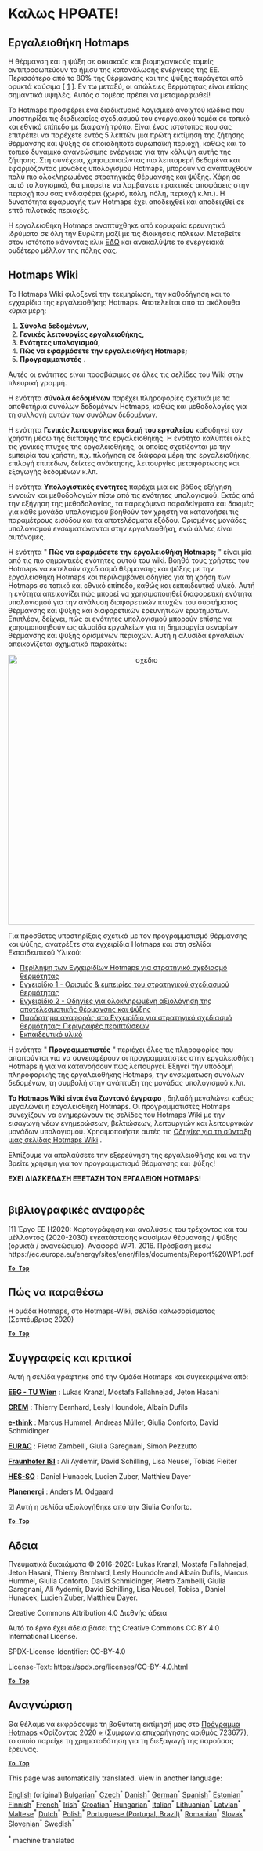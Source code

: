 <h1><a class="anchor" id="welcome!" href="#welcome!"><i class="fa fa-link"></i></a>Καλως ΗΡΘΑΤΕ!</h1><h2><a class="anchor" id="hotmaps-toolbox" href="#hotmaps-toolbox"><i class="fa fa-link"></i></a> Εργαλειοθήκη Hotmaps</h2><p> Η θέρμανση και η ψύξη σε οικιακούς και βιομηχανικούς τομείς αντιπροσωπεύουν το ήμισυ της κατανάλωσης ενέργειας της ΕΕ. Περισσότερο από το 80% της θέρμανσης και της ψύξης παράγεται από ορυκτά καύσιμα [ <a href="#references">1</a> ]. Εν τω μεταξύ, οι απώλειες θερμότητας είναι επίσης σημαντικά υψηλές. Αυτός ο τομέας πρέπει να μεταμορφωθεί!</p><p> Το Hotmaps προσφέρει ένα διαδικτυακό λογισμικό ανοιχτού κώδικα που υποστηρίζει τις διαδικασίες σχεδιασμού του ενεργειακού τομέα σε τοπικό και εθνικό επίπεδο με διαφανή τρόπο. Είναι ένας ιστότοπος που σας επιτρέπει να παρέχετε εντός 5 λεπτών μια πρώτη εκτίμηση της ζήτησης θέρμανσης και ψύξης σε οποιαδήποτε ευρωπαϊκή περιοχή, καθώς και το τοπικό δυναμικό ανανεώσιμης ενέργειας για την κάλυψη αυτής της ζήτησης. Στη συνέχεια, χρησιμοποιώντας πιο λεπτομερή δεδομένα και εφαρμόζοντας μονάδες υπολογισμού Hotmaps, μπορούν να αναπτυχθούν πολύ πιο ολοκληρωμένες στρατηγικές θέρμανσης και ψύξης. Χάρη σε αυτό το λογισμικό, θα μπορείτε να λαμβάνετε πρακτικές αποφάσεις στην περιοχή που σας ενδιαφέρει (χωριό, πόλη, πόλη, περιοχή κ.λπ.). Η δυνατότητα εφαρμογής των Hotmaps έχει αποδειχθεί και αποδειχθεί σε επτά πιλοτικές περιοχές.</p><p> Η εργαλειοθήκη Hotmaps αναπτύχθηκε από κορυφαία ερευνητικά ιδρύματα σε όλη την Ευρώπη μαζί με τις διοικήσεις πόλεων. Μεταβείτε στον ιστότοπο κάνοντας κλικ <a href="https://www.hotmaps.eu/map">ΕΔΩ</a> και ανακαλύψτε το ενεργειακά ουδέτερο μέλλον της πόλης σας.</p><h2><a class="anchor" id="hotmaps-wiki" href="#hotmaps-wiki"><i class="fa fa-link"></i></a> Hotmaps Wiki</h2><p> Το Hotmaps Wiki φιλοξενεί την τεκμηρίωση, την καθοδήγηση και το εγχειρίδιο της εργαλειοθήκης Hotmaps. Αποτελείται από τα ακόλουθα κύρια μέρη:</p><ol><li> <strong>Σύνολα δεδομένων,</strong></li><li> <strong>Γενικές λειτουργίες εργαλειοθήκης,</strong></li><li> <strong>Ενότητες υπολογισμού,</strong></li><li> <strong>Πώς να εφαρμόσετε την εργαλειοθήκη Hotmaps;</strong></li><li> <strong>Προγραμματιστές</strong> .</li></ol><p> Αυτές οι ενότητες είναι προσβάσιμες σε όλες τις σελίδες του Wiki στην πλευρική γραμμή.</p><p> Η ενότητα <strong>σύνολα δεδομένων</strong> παρέχει πληροφορίες σχετικά με τα αποθετήρια συνόλων δεδομένων Hotmaps, καθώς και μεθοδολογίες για τη συλλογή αυτών των συνόλων δεδομένων.</p><p> Η ενότητα <strong>Γενικές λειτουργίες και δομή του εργαλείου</strong> καθοδηγεί τον χρήστη μέσω της διεπαφής της εργαλειοθήκης. Η ενότητα καλύπτει όλες τις γενικές πτυχές της εργαλειοθήκης, οι οποίες σχετίζονται με την εμπειρία του χρήστη, π.χ. πλοήγηση σε διάφορα μέρη της εργαλειοθήκης, επιλογή επιπέδων, δείκτες ανάκτησης, λειτουργίες μεταφόρτωσης και εξαγωγής δεδομένων κ.λπ.</p><p> Η ενότητα <strong>Υπολογιστικές ενότητες</strong> παρέχει μια εις βάθος εξήγηση εννοιών και μεθοδολογιών πίσω από τις ενότητες υπολογισμού. Εκτός από την εξήγηση της μεθοδολογίας, τα παρεχόμενα παραδείγματα και δοκιμές για κάθε μονάδα υπολογισμού βοηθούν τον χρήστη να κατανοήσει τις παραμέτρους εισόδου και τα αποτελέσματα εξόδου. Ορισμένες μονάδες υπολογισμού ενσωματώνονται στην εργαλειοθήκη, ενώ άλλες είναι αυτόνομες.</p><p> Η ενότητα &quot; <strong>Πώς να εφαρμόσετε την εργαλειοθήκη Hotmaps;</strong> &quot; είναι μία από τις πιο σημαντικές ενότητες αυτού του wiki. Βοηθά τους χρήστες του Hotmaps να εκτελούν σχεδιασμό θέρμανσης και ψύξης με την εργαλειοθήκη Hotmaps και περιλαμβάνει οδηγίες για τη χρήση των Hotmaps σε τοπικό και εθνικό επίπεδο, καθώς και εκπαιδευτικό υλικό. Αυτή η ενότητα απεικονίζει πώς μπορεί να χρησιμοποιηθεί διαφορετική ενότητα υπολογισμού για την ανάλυση διαφορετικών πτυχών του συστήματος θέρμανσης και ψύξης και διαφορετικών ερευνητικών ερωτημάτων. Επιπλέον, δείχνει, πώς οι ενότητες υπολογισμού μπορούν επίσης να χρησιμοποιηθούν ως αλυσίδα εργαλείων για τη δημιουργία σεναρίων θέρμανσης και ψύξης ορισμένων περιοχών. Αυτή η αλυσίδα εργαλείων απεικονίζεται σχηματικά παρακάτω:</p><p align="center"><img alt="σχέδιο" src="../images/Hotmaps_toolchain_2019-05-09.png" width="550"/></p><p> Για πρόσθετες υποστηρίξεις σχετικά με τον προγραμματισμό θέρμανσης και ψύξης, ανατρέξτε στα εγχειρίδια Hotmaps και στη σελίδα Εκπαιδευτικού Υλικού:</p><ul><li> <a href="https://www.hotmaps-project.eu/wp-content/uploads/2019/04/Summary-Hotmaps-Handbook.pdf">Περίληψη των Εγχειριδίων Hotmaps για στρατηγικό σχεδιασμό θερμότητας</a></li><li> <a href="https://vbn.aau.dk/da/publications/definition-amp-experiences-of-strategic-heat-planning">Εγχειρίδιο 1 - Ορισμός &amp; εμπειρίες του στρατηγικού σχεδιασμού θερμότητας</a></li><li> <a href="https://vbn.aau.dk/da/publications/guidance-for-the-comprehensive-assessment-of-efficient-heating-an">Εγχειρίδιο 2 - Οδηγίες για ολοκληρωμένη αξιολόγηση της αποτελεσματικής θέρμανσης και ψύξης</a></li><li> <a href="https://vbn.aau.dk/da/publications/appendix-report-to-the-hotmaps-handbook-for-strategic-heat-planni">Παράρτημα αναφοράς στο Εγχειρίδιο για στρατηγικό σχεδιασμό θερμότητας: Περιγραφές περιπτώσεων</a></li><li> <a href="https://wiki.hotmaps.hevs.ch/Training-Material">Εκπαιδευτικό υλικό</a></li></ul><p> Η ενότητα &quot; <strong>Προγραμματιστές</strong> &quot; περιέχει όλες τις πληροφορίες που απαιτούνται για να συνεισφέρουν οι προγραμματιστές στην εργαλειοθήκη Hotmaps ή για να κατανοήσουν πώς λειτουργεί. Εξηγεί την υποδομή πληροφορικής της εργαλειοθήκης Hotmaps, την ενσωμάτωση συνόλων δεδομένων, τη συμβολή στην ανάπτυξη της μονάδας υπολογισμού κ.λπ.</p><p> <strong>Το Hotmaps Wiki είναι ένα ζωντανό έγγραφο</strong> , δηλαδή μεγαλώνει καθώς μεγαλώνει η εργαλειοθήκη Hotmaps. Οι προγραμματιστές Hotmaps συνεχίζουν να ενημερώνουν τις σελίδες του Hotmaps Wiki με την εισαγωγή νέων ενημερώσεων, βελτιώσεων, λειτουργιών και λειτουργικών μονάδων υπολογισμού. Χρησιμοποιήστε αυτές τις <a href="Guidelines-for-writing-a-Hotmaps-Wiki-page">Οδηγίες για τη σύνταξη μιας σελίδας Hotmaps Wiki</a> .</p><p> Ελπίζουμε να απολαύσετε την εξερεύνηση της εργαλειοθήκης και να την βρείτε χρήσιμη για τον προγραμματισμό θέρμανσης και ψύξης!</p><p> <strong>ΕΧΕΙ ΔΙΑΣΚΕΔΑΣΗ ΕΞΕΤΑΣΗ ΤΩΝ ΕΡΓΑΛΕΙΩΝ HOTMAPS!</strong></p><img alt="" src="../images/Hotmaps_test.JPG"/><h2><a class="anchor" id="references" href="#references"><i class="fa fa-link"></i></a> βιβλιογραφικές αναφορές</h2><p> [1] Έργο ΕΕ H2020: Χαρτογράφηση και αναλύσεις του τρέχοντος και του μέλλοντος (2020-2030) εγκατάστασης καυσίμων θέρμανσης / ψύξης (ορυκτά / ανανεώσιμα). Αναφορά WP1. 2016. Πρόσβαση μέσω https://ec.europa.eu/energy/sites/ener/files/documents/Report%20WP1.pdf</p><p><ins> <code><strong><a href="#hotmaps-toolbox">To Top</a></strong></code></ins></p><h2><a class="anchor" id="how-to-cite" href="#how-to-cite"><i class="fa fa-link"></i></a> Πώς να παραθέσω</h2><p> Η ομάδα Hotmaps, στο Hotmaps-Wiki, σελίδα καλωσορίσματος (Σεπτέμβριος 2020)</p><p><ins> <code><strong><a href="#hotmaps-toolbox">To Top</a></strong></code></ins></p><h2><a class="anchor" id="authors-and-reviewers" href="#authors-and-reviewers"><i class="fa fa-link"></i></a> Συγγραφείς και κριτικοί</h2><p> Αυτή η σελίδα γράφτηκε από την Ομάδα Hotmaps και συγκεκριμένα από:</p><p> <strong><a href="https://eeg.tuwien.ac.at/">EEG - TU Wien</a></strong> : Lukas Kranzl, Mostafa Fallahnejad, Jeton Hasani</p><p> <strong><a href="https://www.crem.ch/">CREM</a></strong> : Thierry Bernhard, Lesly Houndole, Albain Dufils</p><p> <strong><a href="https://e-think.ac.at">e-think</a></strong> : Marcus Hummel, Andreas Müller, Giulia Conforto, David Schmidinger</p><p> <strong><a href="http://www.eurac.edu">EURAC</a></strong> : Pietro Zambelli, Giulia Garegnani, Simon Pezzutto</p><p> <strong><a href="https://isi.fraunhofer.de/">Fraunhofer ISI</a></strong> : Ali Aydemir, David Schilling, Lisa Neusel, Tobias Fleiter</p><p> <strong><a href="https://www.hevs.ch">HES-SO</a></strong> : Daniel Hunacek, Lucien Zuber, Matthieu Dayer</p><p> <strong><a href="https://planenergi.dk/">Planenergi</a></strong> : Anders M. Odgaard</p><p> ☑ Αυτή η σελίδα αξιολογήθηκε από την Giulia Conforto.</p><p> <a href="#table-of-contents"><strong><code>To Top</code></strong></a></p><h2><a class="anchor" id="license" href="#license"><i class="fa fa-link"></i></a> Αδεια</h2><p> Πνευματικά δικαιώματα © 2016-2020: Lukas Kranzl, Mostafa Fallahnejad, Jeton Hasani, Thierry Bernhard, Lesly Houndole and Albain Dufils, Marcus Hummel, Giulia Conforto, David Schmidinger, Pietro Zambelli, Giulia Garegnani, Ali Aydemir, David Schilling, Lisa Neusel, Tobisa , Daniel Hunacek, Lucien Zuber, Matthieu Dayer.</p><p> Creative Commons Attribution 4.0 Διεθνής άδεια</p><p> Αυτό το έργο έχει άδεια βάσει της Creative Commons CC BY 4.0 International License.</p><p> SPDX-License-Identifier: CC-BY-4.0</p><p> License-Text: https://spdx.org/licenses/CC-BY-4.0.html</p><p><ins> <code><strong><a href="#hotmaps-toolbox">To Top</a></strong></code></ins></p><h2><a class="anchor" id="acknowledgement" href="#acknowledgement"><i class="fa fa-link"></i></a> Αναγνώριση</h2><p> Θα θέλαμε να εκφράσουμε τη βαθύτατη εκτίμησή μας στο <a href="https://www.hotmaps-project.eu">Πρόγραμμα Hotmaps</a> «Ορίζοντας 2020 <a href="https://www.hotmaps-project.eu">»</a> (Συμφωνία επιχορήγησης αριθμός 723677), το οποίο παρείχε τη χρηματοδότηση για τη διεξαγωγή της παρούσας έρευνας.</p><p><ins> <code><strong><a href="#hotmaps-toolbox">To Top</a></strong></code></ins></p>
<!--- THIS IS A SUPER UNIQUE IDENTIFIER -->

This page was automatically translated. View in another language:

[English](../en/Home) (original) [Bulgarian](../bg/Home)<sup>\*</sup> [Czech](../cs/Home)<sup>\*</sup> [Danish](../da/Home)<sup>\*</sup> [German](../de/Home)<sup>\*</sup>  [Spanish](../es/Home)<sup>\*</sup> [Estonian](../et/Home)<sup>\*</sup> [Finnish](../fi/Home)<sup>\*</sup> [French](../fr/Home)<sup>\*</sup> [Irish](../ga/Home)<sup>\*</sup> [Croatian](../hr/Home)<sup>\*</sup> [Hungarian](../hu/Home)<sup>\*</sup> [Italian](../it/Home)<sup>\*</sup> [Lithuanian](../lt/Home)<sup>\*</sup> [Latvian](../lv/Home)<sup>\*</sup> [Maltese](../mt/Home)<sup>\*</sup> [Dutch](../nl/Home)<sup>\*</sup> [Polish](../pl/Home)<sup>\*</sup> [Portuguese (Portugal, Brazil)](../pt/Home)<sup>\*</sup> [Romanian](../ro/Home)<sup>\*</sup> [Slovak](../sk/Home)<sup>\*</sup> [Slovenian](../sl/Home)<sup>\*</sup> [Swedish](../sv/Home)<sup>\*</sup> 

<sup>\*</sup> machine translated
